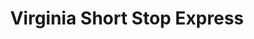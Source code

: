 ---
title: "Virginia Short Stop Express"
url: /virginia/virginia-short-stop-express/
shop: Lebensmittel
---